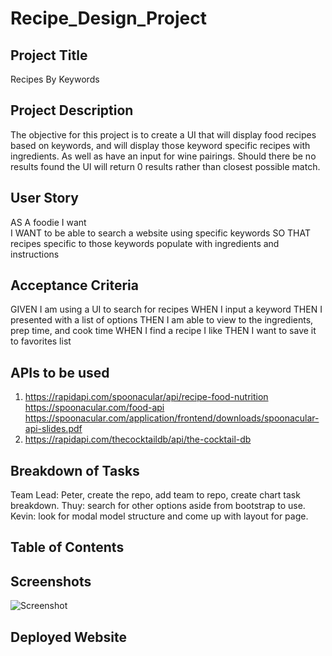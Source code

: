 # Recipe_Design_Project

## Project Title
Recipes By Keywords

## Project Description
The objective for this project is to create a UI that will display food recipes based on keywords, 
and will display those keyword specific recipes with ingredients.
As well as have an input for wine pairings.
Should there be no results found the UI will return 0 results rather than closest possible match.

## User Story
AS A foodie I want  
I WANT to be able to search a website using specific keywords
SO THAT recipes specific to those keywords populate with ingredients and instructions

## Acceptance Criteria
GIVEN I am using a UI to search for recipes
WHEN I input a keyword
THEN I presented with a list of options
THEN I am able to view to the ingredients, prep time, and cook time
WHEN I find a recipe I like
THEN I want to save it to favorites list

## APIs to be used
1) https://rapidapi.com/spoonacular/api/recipe-food-nutrition
    https://spoonacular.com/food-api
    https://spoonacular.com/application/frontend/downloads/spoonacular-api-slides.pdf
2) https://rapidapi.com/thecocktaildb/api/the-cocktail-db


## Breakdown of Tasks
Team Lead: Peter, create the repo, add team to repo, create chart task breakdown.
Thuy: search for other options aside from bootstrap to use.
Kevin: look for modal model structure and come up with layout for page.

## Table of Contents

## Screenshots
![Screenshot](./assets/images/)

## Deployed Website